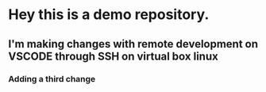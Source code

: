 # Hey this is a demo repository.

## I'm making changes with remote development on VSCODE through SSH on virtual box linux
### Adding a third change 